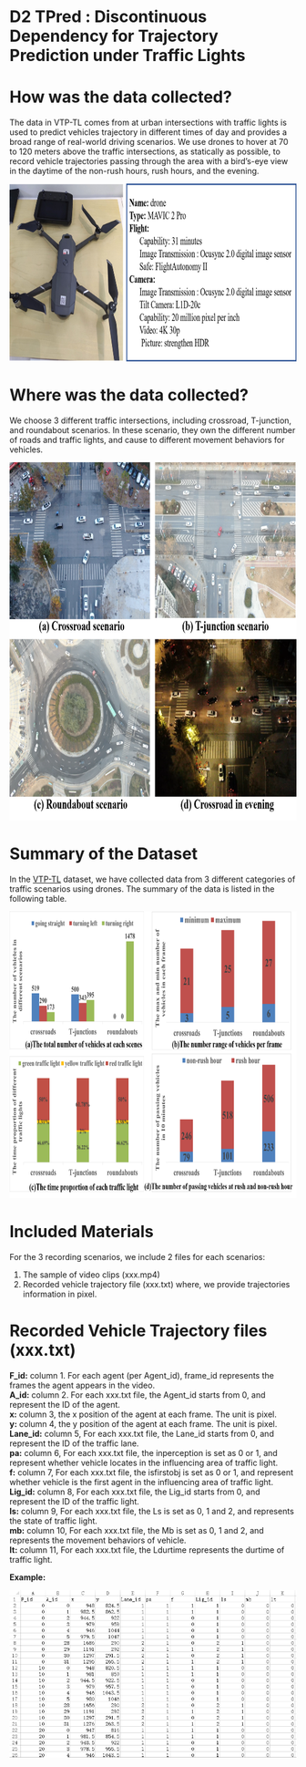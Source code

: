 # D2 TPred : Discontinuous Dependency for Trajectory Prediction under Traffic Lights
# How was the data collected?
The data in VTP-TL comes from at urban intersections with traffic lights is used to predict vehicles trajectory in different times of day and provides a broad range of real-world driving scenarios. We use drones to hover at 70 to 120 meters above the traffic intersections, as statically as possible, to record vehicle trajectories passing through the area with a bird’s-eye view in the daytime of the non-rush hours, rush hours, and the evening.


<div align=center>
<img src="https://github.com/VTP-TL/D2-TPred/blob/main/drone.png" width="780" height="312" alt=" "/><br/>
</div>

# Where was the data collected?
We choose 3 different traffic intersections, including crossroad, T-junction, and roundabout scenarios. In these scenario, they own the different number of roads and traffic lights, and cause to different movement behaviors for vehicles.

<div align=center>
<img src="https://github.com/VTP-TL/D2-TPred/blob/main/scenarios.png" width="762" height="628" alt=" "/><br/>
</div>

# Summary of the Dataset 
In the [VTP-TL](https://pan.baidu.com/s/1gAdWP58RCKl0RrsvtQotpw) dataset, we have collected data from 3 different categories of traffic scenarios using drones. The summary of the data is listed in the following table. 

<div align=center>
<img src="https://github.com/VTP-TL/D2-TPred/blob/main/summary.png" width="772" height="503" alt=" "/><br/>
</div>

# Included Materials
For the 3 recording scenarios, we include 2 files for each scenarios: 
1. The sample of video clips (xxx.mp4) 
2. Recorded vehicle trajectory file (xxx.txt) 
where, we provide trajectories information in pixel.

# Recorded Vehicle Trajectory files (xxx.txt)
**F_id:** column 1. For each agent (per Agent_id), frame_id represents the frames the agent appears in the video.    
**A_id:** column 2. For each xxx.txt file, the Agent_id starts from 0, and represent the ID of the agent.   
**x:** column 3, the x position of the agent at each frame. The unit is pixel.     
**y:** column 4, the y position of the agent at each frame. The unit is pixel.   
**Lane_id:** column 5, For each xxx.txt file, the Lane_id starts from 0, and represent the ID of the traffic lane.   
**pa:** column 6, For each xxx.txt file, the inperception is set as 0 or 1, and represent whether vehicle locates in the influencing area of traffic light.   
**f:** column 7, For each xxx.txt file, the isfirstobj is set as 0 or 1, and represent whether vehicle is the first agent in the influencing area of traffic light.   
**Lig_id:** column 8, For each xxx.txt file, the Lig_id starts from 0, and represent the ID of the traffic light.   
**ls:** column 9, For each xxx.txt file, the Ls is set as 0, 1 and 2, and represents the state of traffic light.   
**mb:** column 10, For each xxx.txt file, the Mb is set as 0, 1 and 2, and represents the movement behaviors of vehicle.   
**lt:** column 11, For each xxx.txt file, the Ldurtime represents the durtime of traffic light.   

**Example:**
<div align=center>
<img src="https://github.com/VTP-TL/D2-TPred/blob/main/smaple.png" alt=" "/><br/>
</div>

